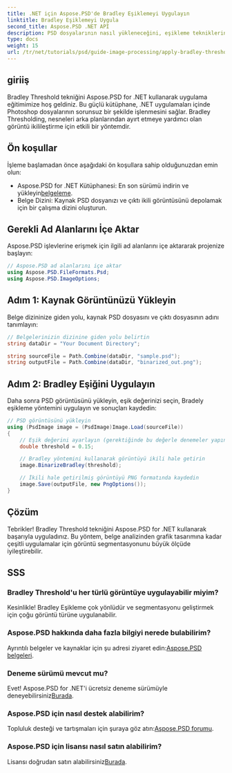 ```yaml
---
title: .NET için Aspose.PSD'de Bradley Eşiklemeyi Uygulayın
linktitle: Bradley Eşiklemeyi Uygula
second_title: Aspose.PSD .NET API
description: PSD dosyalarının nasıl yükleneceğini, eşikleme tekniklerinin nasıl uygulanacağını ve sonuçlarınızın çeşitli formatlarda nasıl kaydedileceğini adım adım öğrenerek, farklı uygulamalar için görüntü segmentasyon görevlerinizi geliştirin.
type: docs
weight: 15
url: /tr/net/tutorials/psd/guide-image-processing/apply-bradley-thresholding/
---
```

## giriiş

Bradley Threshold tekniğini Aspose.PSD for .NET kullanarak uygulama eğitimimize hoş geldiniz. Bu güçlü kütüphane, .NET uygulamaları içinde Photoshop dosyalarının sorunsuz bir şekilde işlenmesini sağlar. Bradley Thresholding, nesneleri arka planlarından ayırt etmeye yardımcı olan görüntü ikilileştirme için etkili bir yöntemdir.

## Ön koşullar

İşleme başlamadan önce aşağıdaki ön koşullara sahip olduğunuzdan emin olun:

-  Aspose.PSD for .NET Kütüphanesi: En son sürümü indirin ve yükleyin[belgeleme](https://reference.aspose.com/psd/net/).
- Belge Dizini: Kaynak PSD dosyanızı ve çıktı ikili görüntüsünü depolamak için bir çalışma dizini oluşturun.

## Gerekli Ad Alanlarını İçe Aktar

Aspose.PSD işlevlerine erişmek için ilgili ad alanlarını içe aktararak projenize başlayın:

```csharp
// Aspose.PSD ad alanlarını içe aktar
using Aspose.PSD.FileFormats.Psd;
using Aspose.PSD.ImageOptions;
```

## Adım 1: Kaynak Görüntünüzü Yükleyin

Belge dizininize giden yolu, kaynak PSD dosyasını ve çıktı dosyasının adını tanımlayın:

```csharp
// Belgelerinizin dizinine giden yolu belirtin
string dataDir = "Your Document Directory";

string sourceFile = Path.Combine(dataDir, "sample.psd");
string outputFile = Path.Combine(dataDir, "binarized_out.png");
```

## Adım 2: Bradley Eşiğini Uygulayın

Daha sonra PSD görüntüsünü yükleyin, eşik değerinizi seçin, Bradely eşikleme yöntemini uygulayın ve sonuçları kaydedin:

```csharp
// PSD görüntüsünü yükleyin
using (PsdImage image = (PsdImage)Image.Load(sourceFile))
{
    // Eşik değerini ayarlayın (gerektiğinde bu değerle denemeler yapın)
    double threshold = 0.15;

    // Bradley yöntemini kullanarak görüntüyü ikili hale getirin
    image.BinarizeBradley(threshold);

    // İkili hale getirilmiş görüntüyü PNG formatında kaydedin
    image.Save(outputFile, new PngOptions());
}
```

## Çözüm

Tebrikler! Bradley Threshold tekniğini Aspose.PSD for .NET kullanarak başarıyla uyguladınız. Bu yöntem, belge analizinden grafik tasarımına kadar çeşitli uygulamalar için görüntü segmentasyonunu büyük ölçüde iyileştirebilir.

## SSS

### Bradley Threshold'u her türlü görüntüye uygulayabilir miyim?

Kesinlikle! Bradley Eşikleme çok yönlüdür ve segmentasyonu geliştirmek için çoğu görüntü türüne uygulanabilir.

### Aspose.PSD hakkında daha fazla bilgiyi nerede bulabilirim?

 Ayrıntılı belgeler ve kaynaklar için şu adresi ziyaret edin:[Aspose.PSD belgeleri](https://reference.aspose.com/psd/net/).

### Deneme sürümü mevcut mu?

 Evet! Aspose.PSD for .NET'i ücretsiz deneme sürümüyle deneyebilirsiniz[Burada](https://releases.aspose.com/).

### Aspose.PSD için nasıl destek alabilirim?

 Topluluk desteği ve tartışmaları için şuraya göz atın:[Aspose.PSD forumu](https://forum.aspose.com/c/psd/34).

### Aspose.PSD için lisansı nasıl satın alabilirim?

 Lisansı doğrudan satın alabilirsiniz[Burada](https://purchase.conholdate.com/buy).